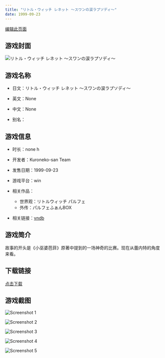 ```yaml
---
title: "リトル・ウィッチ レネット 〜スワンの涙ラプソディ〜"
date: 1999-09-23
---
```

[编辑此页面](https://github.com/ACG-3/ADV3-source/blob/main/source/_posts/games/%E3%83%AA%E3%83%88%E3%83%AB%E3%83%BB%E3%82%A6%E3%82%A3%E3%83%83%E3%83%81%20%E3%83%AC%E3%83%8D%E3%83%83%E3%83%88%20%E3%80%9C%E3%82%B9%E3%83%AF%E3%83%B3%E3%81%AE%E6%B6%99%E3%83%A9%E3%83%97%E3%82%BD%E3%83%87%E3%82%A3%E3%80%9C.md)

## 游戏封面

![リトル・ウィッチ レネット 〜スワンの涙ラプソディ〜](https%3A//pan.timero.xyz/onedrive/img_lib_001/%E3%83%AA%E3%83%88%E3%83%AB%E3%83%BB%E3%82%A6%E3%82%A3%E3%83%83%E3%83%81%20%E3%83%AC%E3%83%8D%E3%83%83%E3%83%88%20%E3%80%9C%E3%82%B9%E3%83%AF%E3%83%B3%E3%81%AE%E6%B6%99%E3%83%A9%E3%83%97%E3%82%BD%E3%83%87%E3%82%A3%E3%80%9C_cover.avif)


## 游戏名称

- 日文：リトル・ウィッチ レネット 〜スワンの涙ラプソディ〜
- 英文：None
- 中文：None

- 别名：


## 游戏信息

- 时长：none h
- 开发者：Kuroneko-san Team
- 发售日期：1999-09-23
- 游戏平台：win
- 相关作品：
   - 世界观：リトルウィッチ パルフェ
   - 外传：パルフェふぁんBOX

- 相关链接：[vndb](https://vndb.org/v10180)


## 游戏简介

故事的开头是《小巫婆芭菲》原著中提到的一场神奇的比赛。现在从蕾内特的角度来看。




## 下载链接

[点击下载](https://pan.timero.xyz/onedrive/adv_lib_001/%E3%83%AA%E3%83%88%E3%83%AB%E3%83%BB%E3%82%A6%E3%82%A3%E3%83%83%E3%83%81%20%E3%83%AC%E3%83%8D%E3%83%83%E3%83%88%20%E3%80%9C%E3%82%B9%E3%83%AF%E3%83%B3%E3%81%AE%E6%B6%99%E3%83%A9%E3%83%97%E3%82%BD%E3%83%87%E3%82%A3%E3%80%9C)


## 游戏截图


![Screenshot 1](https%3A//pan.timero.xyz/onedrive/img_lib_001/%E3%83%AA%E3%83%88%E3%83%AB%E3%83%BB%E3%82%A6%E3%82%A3%E3%83%83%E3%83%81%20%E3%83%AC%E3%83%8D%E3%83%83%E3%83%88%20%E3%80%9C%E3%82%B9%E3%83%AF%E3%83%B3%E3%81%AE%E6%B6%99%E3%83%A9%E3%83%97%E3%82%BD%E3%83%87%E3%82%A3%E3%80%9C_Screenshot_1.avif)

![Screenshot 2](https%3A//pan.timero.xyz/onedrive/img_lib_001/%E3%83%AA%E3%83%88%E3%83%AB%E3%83%BB%E3%82%A6%E3%82%A3%E3%83%83%E3%83%81%20%E3%83%AC%E3%83%8D%E3%83%83%E3%83%88%20%E3%80%9C%E3%82%B9%E3%83%AF%E3%83%B3%E3%81%AE%E6%B6%99%E3%83%A9%E3%83%97%E3%82%BD%E3%83%87%E3%82%A3%E3%80%9C_Screenshot_2.avif)

![Screenshot 3](https%3A//pan.timero.xyz/onedrive/img_lib_001/%E3%83%AA%E3%83%88%E3%83%AB%E3%83%BB%E3%82%A6%E3%82%A3%E3%83%83%E3%83%81%20%E3%83%AC%E3%83%8D%E3%83%83%E3%83%88%20%E3%80%9C%E3%82%B9%E3%83%AF%E3%83%B3%E3%81%AE%E6%B6%99%E3%83%A9%E3%83%97%E3%82%BD%E3%83%87%E3%82%A3%E3%80%9C_Screenshot_3.avif)

![Screenshot 4](https%3A//pan.timero.xyz/onedrive/img_lib_001/%E3%83%AA%E3%83%88%E3%83%AB%E3%83%BB%E3%82%A6%E3%82%A3%E3%83%83%E3%83%81%20%E3%83%AC%E3%83%8D%E3%83%83%E3%83%88%20%E3%80%9C%E3%82%B9%E3%83%AF%E3%83%B3%E3%81%AE%E6%B6%99%E3%83%A9%E3%83%97%E3%82%BD%E3%83%87%E3%82%A3%E3%80%9C_Screenshot_4.avif)

![Screenshot 5](https%3A//pan.timero.xyz/onedrive/img_lib_001/%E3%83%AA%E3%83%88%E3%83%AB%E3%83%BB%E3%82%A6%E3%82%A3%E3%83%83%E3%83%81%20%E3%83%AC%E3%83%8D%E3%83%83%E3%83%88%20%E3%80%9C%E3%82%B9%E3%83%AF%E3%83%B3%E3%81%AE%E6%B6%99%E3%83%A9%E3%83%97%E3%82%BD%E3%83%87%E3%82%A3%E3%80%9C_Screenshot_5.avif)

